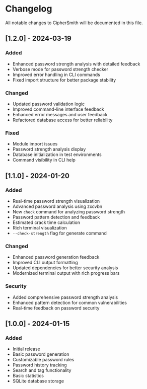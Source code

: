 # Changelog

All notable changes to CipherSmith will be documented in this file.

## [1.2.0] - 2024-03-19

### Added
- Enhanced password strength analysis with detailed feedback
- Verbose mode for password strength checker
- Improved error handling in CLI commands
- Fixed import structure for better package stability

### Changed
- Updated password validation logic
- Improved command-line interface feedback
- Enhanced error messages and user feedback
- Refactored database access for better reliability

### Fixed
- Module import issues
- Password strength analysis display
- Database initialization in test environments
- Command visibility in CLI help

## [1.1.0] - 2024-01-20

### Added
- Real-time password strength visualization
- Advanced password analysis using zxcvbn
- New `check` command for analyzing password strength
- Password pattern detection and feedback
- Estimated crack time calculation
- Rich terminal visualization
- `--check-strength` flag for generate command

### Changed
- Enhanced password generation feedback
- Improved CLI output formatting
- Updated dependencies for better security analysis
- Modernized terminal output with rich progress bars

### Security
- Added comprehensive password strength analysis
- Enhanced pattern detection for common vulnerabilities
- Real-time feedback on password security

## [1.0.0] - 2024-01-15

### Added
- Initial release
- Basic password generation
- Customizable password rules
- Password history tracking
- Search and tag functionality
- Basic statistics
- SQLite database storage
